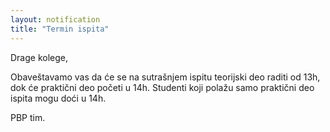```yaml
---
layout: notification
title: "Termin ispita"
---
```


Drage kolege,

Obaveštavamo vas da će se na sutrašnjem ispitu teorijski deo raditi od 13h, dok će praktični deo početi u 14h. Studenti koji polažu samo praktični deo ispita mogu doći u 14h.

PBP tim.
